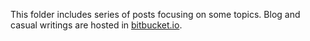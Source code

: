 This folder includes series of posts focusing on some topics.
Blog and casual writings are hosted in [bitbucket.io](https://ivzhh.bitbucket.io).
